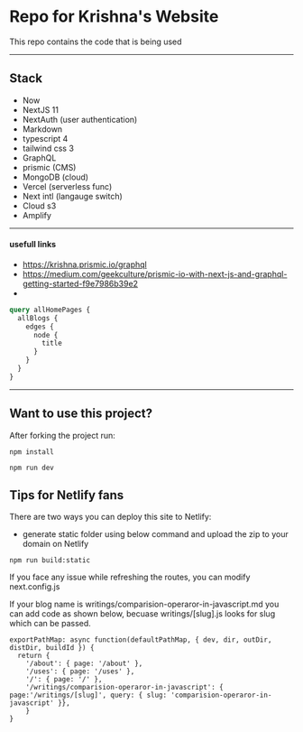 # Repo for Krishna's Website

This repo contains the code that is being used

---

## Stack

- Now
- NextJS 11
- NextAuth (user authentication)
- Markdown
- typescript 4
- tailwind css 3
- GraphQL
- prismic (CMS)
- MongoDB (cloud)
- Vercel (serverless func)
- Next intl (langauge switch)
- Cloud s3
- Amplify

---

#### usefull links

- https://krishna.prismic.io/graphql
- https://medium.com/geekculture/prismic-io-with-next-js-and-graphql-getting-started-f9e7986b39e2
-

```graphql
query allHomePages {
  allBlogs {
    edges {
      node {
        title
      }
    }
  }
}
```

---

## Want to use this project?

After forking the project run:

```
npm install
```

```
npm run dev
```

## Tips for Netlify fans

There are two ways you can deploy this site to Netlify:

- generate static folder using below command and upload the zip to your domain on Netlify

```
npm run build:static
```

If you face any issue while refreshing the routes, you can modify next.config.js

If your blog name is writings/comparision-operaror-in-javascript.md you can add code as
shown below, becuase writings/[slug].js looks for slug which can be passed.

```
exportPathMap: async function(defaultPathMap, { dev, dir, outDir, distDir, buildId }) {
  return {
    '/about': { page: '/about' },
    '/uses': { page: '/uses' },
    '/': { page: '/' },
    '/writings/comparision-operaror-in-javascript': { page:'/writings/[slug]', query: { slug: 'comparision-operaror-in-javascript' }},
    }
}
```
